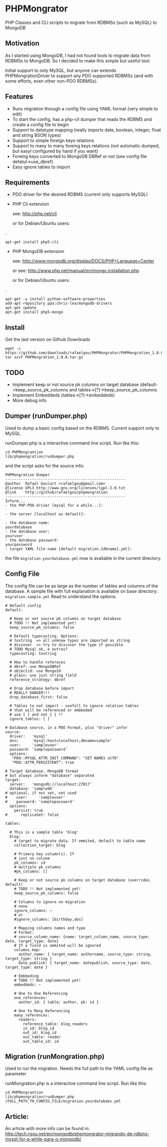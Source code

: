 # PHPMongrator

PHP Classes and CLI scripts to migrate from RDBMSs (such as MySQL) to MongoDB

## Motivation

As I started using MongoDB, I had not found tools to migrate data from RDBMSs to MongoDB.
So I decided to make this simple but useful tool.

Initial support to only MySQL, but anyone can extends PHPMongrationDriver to support
any PDO supported RDBMSs (and with some efforts, even other non-PDO RDBMSs).

## Features

- Runs migration through a config file using YAML format (very simple to edit)
- To start the config, has a php-cli dumper that reads the RDBMS and create
  a config file to begin
- Support to datatype mapping (really imports date, boolean, integer, float and string BSON types)
- Support to simple foreign keys relations
- Support to many to many foreing keys relations (not automatic dumped, but easyl configured by hand if you want)
- Foreing keys converted to MongoDB DBRef or not (see config file defatul->use_dbref)
- Easy ignore tables to import

## Requirements

- PDO driver for the desired RDBMS (current only supports MySQL)
-   PHP Cli extension

    see: <http://php.net/cli>

    or for Debian/Ubuntu users:

.

    apt-get install php5-cli


-   PHP MongoDB extension

    see: <http://www.mongodb.org/display/DOCS/PHP+Language+Center>

    or see: <http://www.php.net/manual/en/mongo.installation.php>

    or for Debian/Ubuntu users:

.

    apt-get -y install python-software-properties
    add-apt-repository ppa:chris-lea/mongodb-drivers
    apt-get update
    apt-get install php5-mongo

## Install

Get the last version on Github Downloads

    wget -c https://github.com/downloads/rafaelgou/PHPMongrator/PHPMongration_1.0.0.tar.gz
    tar xzvf PHPMongration_1.0.0.tar.gz

## TODO
- Implement keep or not source pk columns on target database
  (default->keep_source_pk_columns and tables->[?]->keep_source_pk_columns
- Implement Embeddeds (tables->[?]->embeddeds)
- More debug info

## Dumper (runDumper.php)

Used to dump a basic config based on the RDBMS. Current support only to MySQL.

runDumper.php is a interactive command line script. Run like this:

    cd PHPMongrantion
    lib/phpmongration/runDumper.php

and the script asks for the source info:

    PHPMongration Dumper
    ------------------------------------------------------
    @author  Rafael Goulart <rafaelgou@gmail.com>
    @license GPL3 http://www.gnu.org/licenses/lgpl-3.0.txt
    @link    http://github/rafaelgou/phpmongration
    ------------------------------------------------------
    Inform...
    - the PHP-PDO driver [mysql for a while...]:

    - the server [localhost as default]:

    - the database name:
    yourdatabase
    - the database user:
    youruser
    - the database password:
    yourpassword
    - target YAML file name [default migration.{dbname}.yml]:

the file `migration.yourdatabase.yml` now is avaliable in the current directory.

## Config File

The config file can be as large as the number of tables and columns of the database.
A sample file with full explanation is avaliable on base directory: `migration.sample.yml`
Read to understand the options.

    # Default config
    default:

      # Keep or not source pk columns on target database
      # TODO !! Not implemented yet!
      keep_source_pk_columns: false

      # Default typecasting. Options:
      # tostring  => all unknow types are imported as string
      # discover  => try to discover the type if possible
      # TODO Mysql ok, e outros?
      typecasting: tostring

      # How to handle refereces
      # dbref: use MongoDBRef
      # objectid: use MongoId
      # plain: use just string field
      reference_strategy: dbref

      # Drop database before import
      # REALLY DANGER!!!
      drop_database_first: false

      # Tables to not import - usefull to ignore relation tables
      # that will be referenced or embbeded
      # use [ ] and not { } !!
      ignore_tables: [ ]

    # Database source, in a PDO Format, plus "driver" infor
    source:
      driver:   'mysql'
      dsn:      'mysql:host=localhost;dbname=sample'
      user:     'sampleuser'
      password: 'samplepassword'
      options:
       "PDO::MYSQL_ATTR_INIT_COMMAND": "SET NAMES utf8"
       "PDO::ATTR_PERSISTENT": true

    # Target database, MongoDB format
    # but always inform "database" separated
    target:
      server:   'mongodb://localhost:27017'
      database: 'sampledb'
    # optional, if not set, not used
    #    user:     'sampleuser'
    #    password: 'samplepassword'
      options:
        persist: true
    #      replicaSet: false

    tables:

      # This is a sample table 'blog'
      blog:
        # target to migrate data. If ommited, default to table name
        collection_target: blog

        # Primary key column(s). If
        # just on colunm
        pk_columns: id
        # multiple pk columns
        #pk_columns: []

        # Keep or not source pk columns on target database (overrides default)
        # TODO !! Not implemented yet!
        keep_source_pk_columns: false

        # Columns to ignore on migration
        # none
        ignore_columns: ~
        # or
        #ignore_columns: [birthday,obs]

        # Mapping columns names and type
        # Format:
        # source_column_name: {name: target_column_name, source_type: date, target_type: date}
        # If a field is ommited will be ignored
        columns_map:
          author_name: { target_name: authorname, source_type: string, target_type: string }
          date_publish: { target_name: datepublish, source_type: date, target_type: date }

        # Embbeding
        # TODO !! Not implemented yet!
        embeddeds: ~

        # One to One Referencing
        one_references:
          author_id: { table: author, pk: id }

        # One to Many Referencing
        many_references:
          readers:
            reference_table: blog_readers
            in_id: blog_id
            out_id: blog_id
            out_table: reader
            out_table_id: id

## Migration (runMongration.php)

Used to run the migration. Needs the full path to the YAML config file as parameter

runMongration.php is a interactive command line script. Run like this:

    cd PHPMongrantion
    lib/phpmongration/runDumper.php /FULL_PATH_TO_CONFIG_FILE/migration.yourdatabaes.yml

## Article:

An article with more info can be found in:
<http://tech.rgou.net/en/mongodb/phpmongrator-migrando-de-rdbms-mysql-for-a-while-para-o-mongodb/>
